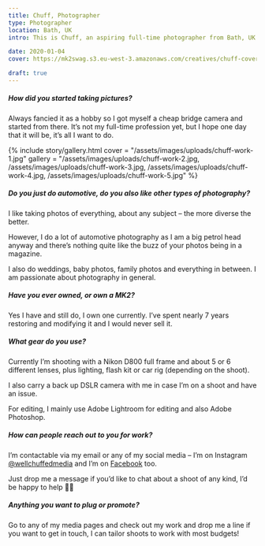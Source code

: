 ```yaml
---
title: Chuff, Photographer
type: Photographer
location: Bath, UK
intro: This is Chuff, an aspiring full-time photographer from Bath, UK. He’s part of the community both as a creative and as a MK2 owner!

date: 2020-01-04
cover: https://mk2swag.s3.eu-west-3.amazonaws.com/creatives/chuff-cover.jpg

draft: true
---
```


##### How did you started taking pictures?
Always fancied it as a hobby so I got myself a cheap bridge camera and started from there. It’s not my full-time profession yet, but I hope one day that it will be, it’s all I want to do.

{% include story/gallery.html
   cover = "/assets/images/uploads/chuff-work-1.jpg"
   gallery = "/assets/images/uploads/chuff-work-2.jpg,
              /assets/images/uploads/chuff-work-3.jpg,
              /assets/images/uploads/chuff-work-4.jpg,
              /assets/images/uploads/chuff-work-5.jpg"
%}


##### Do you just do automotive, do you also like other types of photography?
I like taking photos of everything, about any subject – the more diverse the better.

However, I do a lot of automotive photography as I am a big petrol head anyway and there’s nothing quite like the buzz of your photos being in a magazine.

I also do weddings, baby photos, family photos and everything in between. I am passionate about photography in general.


##### Have you ever owned, or own a MK2?
Yes I have and still do, I own one currently. I’ve spent nearly 7 years restoring and modifying it and I would never sell it.


##### What gear do you use?
Currently I’m shooting with a Nikon D800 full frame and about 5 or 6 different lenses, plus lighting, flash kit or car rig (depending on the shoot).

I also carry a back up DSLR camera with me in case I’m on a shoot and have an issue.

For editing, I mainly use Adobe Lightroom for editing and also Adobe Photoshop.


##### How can people reach out to you for work?
I’m contactable via my email or any of my social media – I’m on Instagram [@wellchuffedmedia](https://www.instagram.com/wellchuffedmedia/) and I’m on [Facebook](https://www.facebook.com/WellChuffedMedia/) too.

Just drop me a message if you’d like to chat about a shoot of any kind, I’d be happy to help 👍🏻


##### Anything you want to plug or promote?
Go to any of my media pages and check out my work and drop me a line if you want to get in touch, I can tailor shoots to work with most budgets!